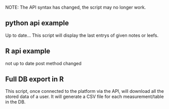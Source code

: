 NOTE: The API syntax has changed, the script may no longer work.

## python api example
Up to date...
This script will display the last entrys of given notes or leefs.

## R api example
not up to date post method changed

## Full DB export in R
This script, once connected to the platform via the API, will download all the stored data of a user.
It will generate a CSV file for each measurement/table in the DB.
